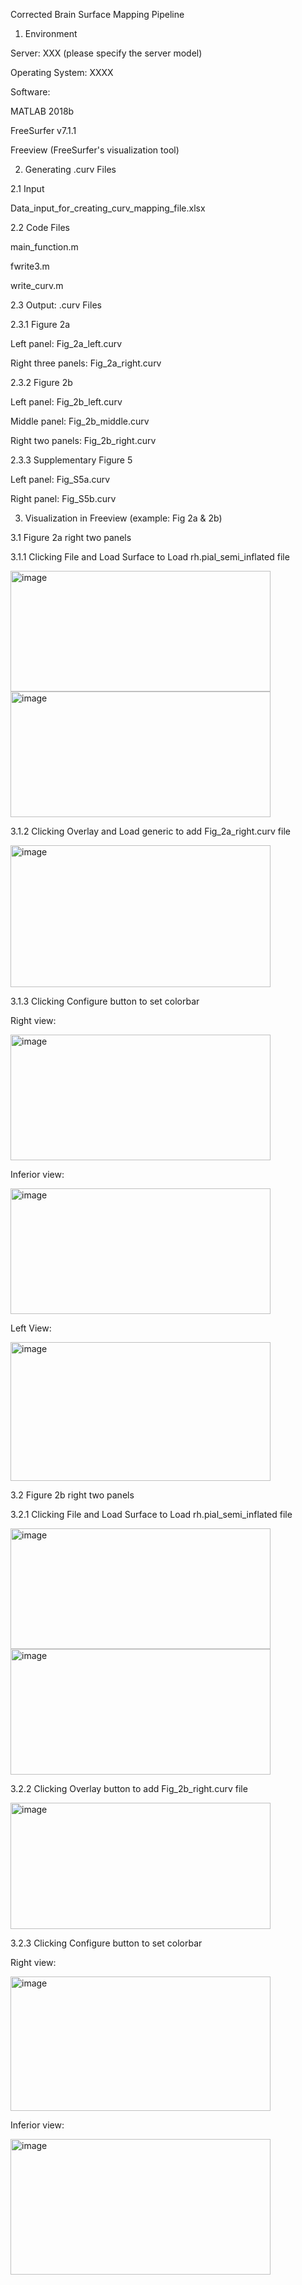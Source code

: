 Corrected Brain Surface Mapping Pipeline

1. Environment
   
Server: XXX (please specify the server model)

Operating System: XXXX

Software:

MATLAB 2018b

FreeSurfer v7.1.1

Freeview (FreeSurfer's visualization tool)

2. Generating .curv Files
   
2.1 Input

Data_input_for_creating_curv_mapping_file.xlsx

2.2 Code Files

main_function.m

fwrite3.m

write_curv.m

2.3 Output: .curv Files

2.3.1 Figure 2a

Left panel: Fig_2a_left.curv

Right three panels: Fig_2a_right.curv

2.3.2 Figure 2b

Left panel: Fig_2b_left.curv

Middle panel: Fig_2b_middle.curv

Right two panels: Fig_2b_right.curv

2.3.3 Supplementary Figure 5

Left panel: Fig_S5a.curv

Right panel: Fig_S5b.curv


3. Visualization in Freeview  (example: Fig 2a & 2b)
   
3.1 Figure 2a right two panels

3.1.1 Clicking File and Load Surface to Load rh.pial_semi_inflated file

<img width="416" height="193" alt="image" src="https://github.com/user-attachments/assets/b0938315-c4a8-470d-ae66-302e6d51a6eb" />

<img width="416" height="201" alt="image" src="https://github.com/user-attachments/assets/55b91503-6c7e-4351-93f1-56ab9ec4cee4" />

3.1.2  Clicking Overlay and Load generic to add Fig_2a_right.curv file

<img width="416" height="227" alt="image" src="https://github.com/user-attachments/assets/1dec3247-8e82-4a0d-972b-70f7c2cc46fb" />

3.1.3 Clicking Configure button to set colorbar

Right view:

<img width="416" height="201" alt="image" src="https://github.com/user-attachments/assets/5a2a0055-8e13-4c77-8136-1a92a73ab639" />

Inferior view:

<img width="416" height="201" alt="image" src="https://github.com/user-attachments/assets/fa79bd21-9e72-4713-a009-e93f7a64bb5c" />

Left View:

<img width="416" height="222" alt="image" src="https://github.com/user-attachments/assets/9a03daa6-d537-41bd-8311-2ebcc6b0b67b" />

3.2 Figure 2b right two panels

3.2.1 Clicking File and Load Surface to Load rh.pial_semi_inflated file

<img width="416" height="193" alt="image" src="https://github.com/user-attachments/assets/e439414d-6e80-4515-8190-06286e786ef3" />

<img width="416" height="201" alt="image" src="https://github.com/user-attachments/assets/f8ca9693-631a-4dd1-addc-4d4a1ffd5257" />

3.2.2 Clicking Overlay button to add Fig_2b_right.curv file

<img width="416" height="202" alt="image" src="https://github.com/user-attachments/assets/d50691b0-e4cd-4628-bd26-9ce5572802df" />

3.2.3 Clicking Configure button to set colorbar

Right view:

<img width="416" height="215" alt="image" src="https://github.com/user-attachments/assets/65a489cb-7dbf-443c-b0e2-64bcee51f9b7" />

Inferior view:

<img width="416" height="217" alt="image" src="https://github.com/user-attachments/assets/0378fd5e-fdcf-47b7-881e-887bbfb31746" />





















